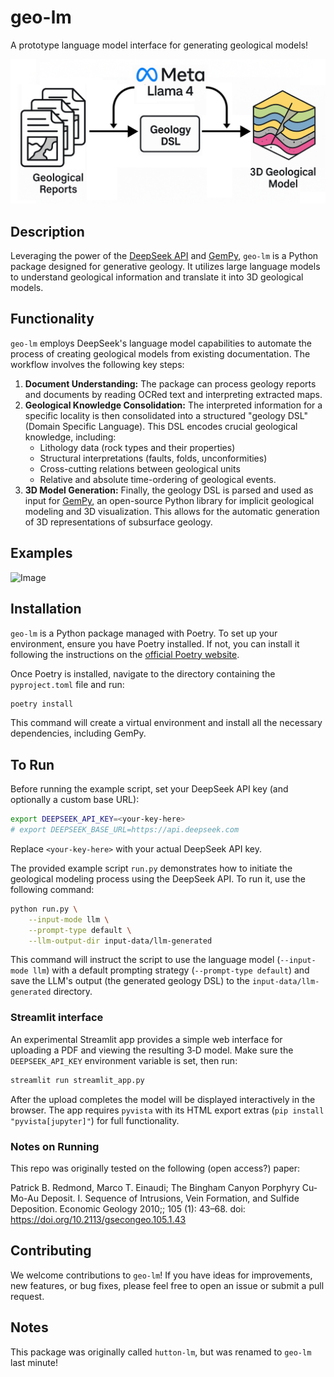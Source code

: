 # geo-lm

A prototype language model interface for generating geological models\!

![Logo|500](static/image4.png)

## Description

Leveraging the power of the [DeepSeek API](https://api.deepseek.com/) and [GemPy](https://www.gempy.org/), `geo-lm` is a Python package designed for generative geology. It utilizes large language models to understand geological information and translate it into 3D geological models.

## Functionality

`geo-lm` employs DeepSeek's language model capabilities to automate the process of creating geological models from existing documentation. The workflow involves the following key steps:

1.  **Document Understanding:** The package can process geology reports and documents by reading OCRed text and interpreting extracted maps.
2.  **Geological Knowledge Consolidation:** The interpreted information for a specific locality is then consolidated into a structured "geology DSL" (Domain Specific Language). This DSL encodes crucial geological knowledge, including:
      * Lithology data (rock types and their properties)
      * Structural interpretations (faults, folds, unconformities)
      * Cross-cutting relations between geological units
      * Relative and absolute time-ordering of geological events.
3.  **3D Model Generation:** Finally, the geology DSL is parsed and used as input for [GemPy](https://www.gempy.org/), an open-source Python library for implicit geological modeling and 3D visualization. This allows for the automatic generation of 3D representations of subsurface geology.

## Examples

![Image](https://github.com/user-attachments/assets/1ad1886b-43a2-44f6-ab92-3c5c3de271aa)

## Installation

`geo-lm` is a Python package managed with Poetry. To set up your environment, ensure you have Poetry installed. If not, you can install it following the instructions on the [official Poetry website](https://python-poetry.org/).

Once Poetry is installed, navigate to the directory containing the `pyproject.toml` file and run:

```bash
poetry install
```

This command will create a virtual environment and install all the necessary dependencies, including GemPy.

## To Run

Before running the example script, set your DeepSeek API key (and optionally a custom base URL):

```bash
export DEEPSEEK_API_KEY=<your-key-here>
# export DEEPSEEK_BASE_URL=https://api.deepseek.com
```

Replace `<your-key-here>` with your actual DeepSeek API key.

The provided example script `run.py` demonstrates how to initiate the geological modeling process using the DeepSeek API. To run it, use the following command:

```bash
python run.py \
    --input-mode llm \
    --prompt-type default \
    --llm-output-dir input-data/llm-generated
```

This command will instruct the script to use the language model (`--input-mode llm`) with a default prompting strategy (`--prompt-type default`) and save the LLM's output (the generated geology DSL) to the `input-data/llm-generated` directory.

### Streamlit interface

An experimental Streamlit app provides a simple web interface for uploading a PDF and viewing the resulting 3‑D model. Make sure the `DEEPSEEK_API_KEY` environment variable is set, then run:

```bash
streamlit run streamlit_app.py
```

After the upload completes the model will be displayed interactively in the browser. The app requires `pyvista` with its HTML export extras (`pip install "pyvista[jupyter]"`) for full functionality.

### Notes on Running

This repo was originally tested on the following (open access?) paper:

Patrick B. Redmond, Marco T. Einaudi; The Bingham Canyon Porphyry Cu-Mo-Au Deposit. I. Sequence of Intrusions, Vein Formation, and Sulfide Deposition. Economic Geology 2010;; 105 (1): 43–68. doi: https://doi.org/10.2113/gsecongeo.105.1.43

## Contributing

We welcome contributions to `geo-lm`\! If you have ideas for improvements, new features, or bug fixes, please feel free to open an issue or submit a pull request.

## Notes

This package was originally called `hutton-lm`, but was renamed to `geo-lm` last minute!